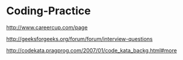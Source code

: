 Coding-Practice
===============
<http://www.careercup.com/page>

<http://geeksforgeeks.org/forum/forum/interview-questions>

<http://codekata.pragprog.com/2007/01/code_kata_backg.html#more>